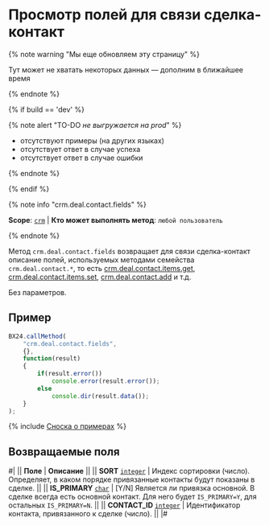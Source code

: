 # Просмотр полей для связи сделка-контакт

{% note warning "Мы еще обновляем эту страницу" %}

Тут может не хватать некоторых данных — дополним в ближайшее время

{% endnote %}

{% if build == 'dev' %}

{% note alert "TO-DO _не выгружается на prod_" %}

- отсутствуют примеры (на других языках)
- отсутствует ответ в случае успеха
- отсутствует ответ в случае ошибки

{% endnote %}

{% endif %}

{% note info "crm.deal.contact.fields" %}

**Scope**: [`crm`](../../../scopes/permissions.md) | **Кто может выполнять метод**: `любой пользователь`

{% endnote %}

Метод `crm.deal.contact.fields` возвращает для связи сделка-контакт описание полей, используемых методами семейства `crm.deal.contact.*`, то есть [crm.deal.contact.items.get](./crm-deal-contact-items-get.md), [crm.deal.contact.items.set](./crm-deal-contact-items-set.md), [crm.deal.contact.add](./crm-deal-contact-add.md) и т.д.

Без параметров.

## Пример

```js
BX24.callMethod(
    "crm.deal.contact.fields",
    {},
    function(result)
    {
        if(result.error())
            console.error(result.error());
        else
            console.dir(result.data());
    }
);
```

{% include [Сноска о примерах](../../../../_includes/examples.md) %}

## Возвращаемые поля

#|
|| **Поле** | **Описание** ||
|| **SORT**
[`integer`](../../../data-types.md) | Индекс сортировки (число). Определяет, в каком порядке привязанные контакты будут показаны в сделке. ||
|| **IS_PRIMARY**
[`char`](../../../data-types.md) | [Y/N] Является ли привязка основной. В сделке всегда есть основной контакт. Для него будет `IS_PRIMARY=Y`, для остальных `IS_PRIMARY=N`. ||
|| **CONTACT_ID**
[`integer`](../../../data-types.md) | Идентификатор контакта, привязанного к сделке (число). ||
|#

